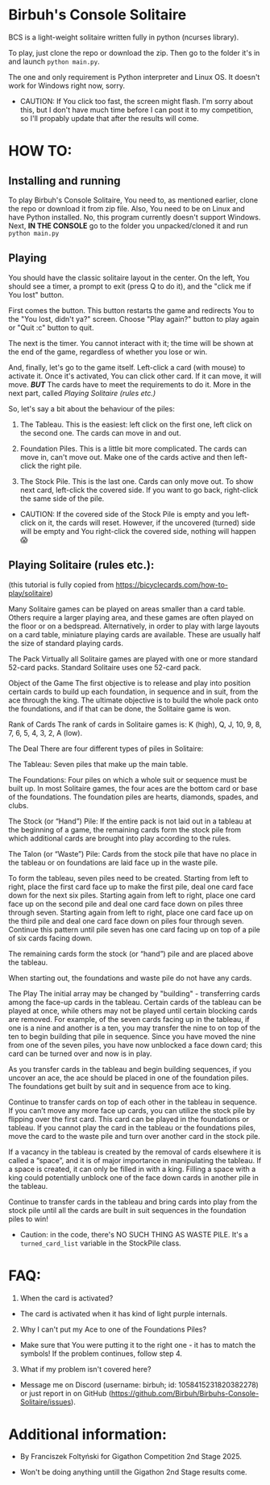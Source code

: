 # Birbuh's Console Solitaire

BCS is a light-weight solitaire written fully in python (ncurses library).

To play, just clone the repo or download the zip.
Then go to the folder it's in and launch `python main.py`. 

The one and only requirement is Python interpreter and Linux OS. It doesn't work for Windows right now, sorry.


* CAUTION: If You click too fast, the screen might flash. I'm sorry about this, but I don't have much time before I can post it to my competition, so I'll propably update that after the results will come.


# HOW TO:

## Installing and running

To play Birbuh's Console Solitaire, You need to, as mentioned earlier, clone the repo or download it from zip file.
Also, You need to be on Linux and have Python installed.
No, this program currently doesn't support Windows.
Next, **IN THE CONSOLE** go to the folder you unpacked/cloned it and run `python main.py`

## Playing

You should have the classic solitaire layout in the center. On the left, You should see a timer, a prompt to exit (press Q to do it), and the "click me if You lost" button.

First comes the button.
This button restarts the game and redirects You to the "You lost, didn't ya?" screen. Choose "Play again?" button to play again or "Quit :c" button to quit.

The next is the timer.
You cannot interact with it; the time will be shown at the end of the game, regardless of whether you lose or win.

And, finally, let's go to the game itself.
Left-click a card (with mouse) to activate it.
Once it's activated, You can click other card. If it can move, it will move. 
***BUT***
The cards have to meet the requirements to do it. More in the next part, called *Playing Solitaire (rules etc.)*

So, let's say a bit about the behaviour of the piles:

1. The Tableau.
  This is the easiest: left click on the first one, left click on the second one.
  The cards can move in and out.

2. Foundation Piles.
   This is a little bit more complicated. The cards can move in, can't move out. Make one of the cards active and then left-click the right pile.

3. The Stock Pile.
   This is the last one. Cards can only move out. To show next card, left-click the covered side. If you want to go back, right-click the same side of the pile.

* CAUTION: If the covered side of the Stock Pile is empty and you left-click on it, the cards will reset. However, if the uncovered (turned) side will be empty and You right-click the covered side, nothing will happen 😱
  
## Playing Solitaire (rules etc.):
(this tutorial is fully copied from https://bicyclecards.com/how-to-play/solitaire)

Many Solitaire games can be played on areas smaller than a card table. Others require a larger playing area, and these games are often played on the floor or on a bedspread. Alternatively, in order to play with large layouts on a card table, miniature playing cards are available. These are usually half the size of standard playing cards.

The Pack
Virtually all Solitaire games are played with one or more standard 52-card packs. Standard Solitaire uses one 52-card pack.

Object of the Game
The first objective is to release and play into position certain cards to build up each foundation, in sequence and in suit, from the ace through the king. The ultimate objective is to build the whole pack onto the foundations, and if that can be done, the Solitaire game is won.

Rank of Cards
The rank of cards in Solitaire games is: K (high), Q, J, 10, 9, 8, 7, 6, 5, 4, 3, 2, A (low).

The Deal
There are four different types of piles in Solitaire:

The Tableau: Seven piles that make up the main table.

The Foundations: Four piles on which a whole suit or sequence must be built up. In most Solitaire games, the four aces are the bottom card or base of the foundations. The foundation piles are hearts, diamonds, spades, and clubs.

The Stock (or “Hand”) Pile: If the entire pack is not laid out in a tableau at the beginning of a game, the remaining cards form the stock pile from which additional cards are brought into play according to the rules.

The Talon (or “Waste”) Pile: Cards from the stock pile that have no place in the tableau or on foundations are laid face up in the waste pile.

To form the tableau, seven piles need to be created. Starting from left to right, place the first card face up to make the first pile, deal one card face down for the next six piles. Starting again from left to right, place one card face up on the second pile and deal one card face down on piles three through seven. Starting again from left to right, place one card face up on the third pile and deal one card face down on piles four through seven. Continue this pattern until pile seven has one card facing up on top of a pile of six cards facing down.

The remaining cards form the stock (or “hand”) pile and are placed above the tableau.

When starting out, the foundations and waste pile do not have any cards.

The Play
The initial array may be changed by "building" - transferring cards among the face-up cards in the tableau. Certain cards of the tableau can be played at once, while others may not be played until certain blocking cards are removed. For example, of the seven cards facing up in the tableau, if one is a nine and another is a ten, you may transfer the nine to on top of the ten to begin building that pile in sequence. Since you have moved the nine from one of the seven piles, you have now unblocked a face down card; this card can be turned over and now is in play.

As you transfer cards in the tableau and begin building sequences, if you uncover an ace, the ace should be placed in one of the foundation piles. The foundations get built by suit and in sequence from ace to king.

Continue to transfer cards on top of each other in the tableau in sequence. If you can’t move any more face up cards, you can utilize the stock pile by flipping over the first card. This card can be played in the foundations or tableau. If you cannot play the card in the tableau or the foundations piles, move the card to the waste pile and turn over another card in the stock pile.

If a vacancy in the tableau is created by the removal of cards elsewhere it is called a “space”, and it is of major importance in manipulating the tableau. If a space is created, it can only be filled in with a king. Filling a space with a king could potentially unblock one of the face down cards in another pile in the tableau.

Continue to transfer cards in the tableau and bring cards into play from the stock pile until all the cards are built in suit sequences in the foundation piles to win!

* Caution: in the code, there's NO SUCH THING AS WASTE PILE. It's a `turned_card_list` variable in the StockPile class.

# FAQ:

1. When the card is activated?
 - The card is activated when it has kind of light purple internals.

2. Why I can't put my Ace to one of the Foundations Piles?
 - Make sure that You were putting it to the right one - it has to match the symbols! If the problem continues, follow step 4.

3. What if my problem isn't covered here?
 - Message me on Discord (username: birbuh; id: 1058415231820382278) or just report in on GitHub (https://github.com/Birbuh/Birbuhs-Console-Solitaire/issues). 



# Additional information:

- By Franciszek Foltyński for Gigathon Competition 2nd Stage 2025.

- Won't be doing anything untill the Gigathon 2nd Stage results come.
